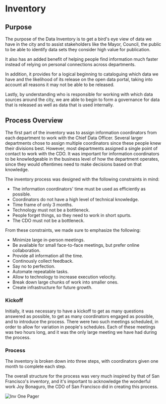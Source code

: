# Inventory 
## Purpose
The purpose of the Data Inventory is to get a bird's eye view of data we have in the city and to assist stakeholders like the Mayor, Council, the public to be able to identify data sets they consider high value for publication. 

It also has an added benefit of helping people find information much faster instead of relying on personal connections across departments. 

In addition, it provides for a logical beginning to cataloguing which data we have and the likelihood of its release on the open data portal, taking into account all reasons it may not be able to be released.

Lastly, by understanding who is responsible for working with which data sources around the city, we are able to begin to form a governance for data that is released as well as data that is used internally.

## Process Overview
The first part of the inventory was to assign information coordinators from each department to work with the Chief Data Officer.  Several larger departments chose to assign multiple coordinators since these people knew their divisions best.  However, most departments assigned a single point of contact to work with the CDO.  It was important for information coordinators to be knowledgeable in the business level of how the department operates, since they would oftentimes need to make decisions based on that knowledge.

The inventory process was designed with the following constraints in mind:

* The information coordinators' time must be used as efficiently as possible.
* Coordinators do not have a high level of technical knowledge.
* Time frame of only 3 months.
* Technology must not be a bottleneck.
* People forget things, so they need to work in short spurts.
* The CDO must not be a bottleneck.

From these constraints, we made sure to emphasize the following:

* Minimize large in-person meetings.
* Be available for small face-to-face meetings, but prefer online collaboration.
* Provide all information all the time.
* Continously collect feedback.
* Say no to perfection.
* Automate repeatable tasks.
* Allow to technology to increase execution velocity.
* Break down large chunks of work into smaller ones.
* Create infrastructure for future growth.

### Kickoff
Initially, it was necessary to have a kickoff to get as many questions answered as possible, to get as many coordinators engaged as possible, and to introduce the process.  There were two such meetings scheduled, in order to allow for variation in people's schedules.  Each of these meetings was two hours long, and it was the only large meeting we have had during the process.

### Process
The inventory is broken down into three steps, with coordinators given one month to complete each step.  

The overall structure for the process was very much inspired by that of San Francisco's inventory, and it's important to acknowledge the wonderful work Joy Bonaguro, the CDO of San Francisco did in creating this process. 

![Inv One Pager](http://take.ms/lv7da) 

